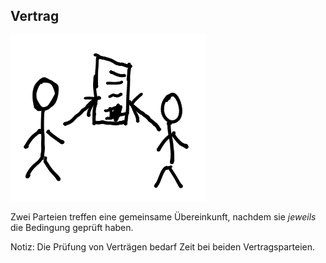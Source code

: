 ## Vertrag

![Peer 2 Peer Vertrag](../img/p2pvertrag.png)

Zwei Parteien treffen eine gemeinsame Übereinkunft, nachdem sie  _jeweils_  die Bedingung geprüft haben.

Notiz:
Die Prüfung von Verträgen bedarf Zeit bei beiden Vertragsparteien. 
